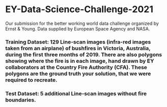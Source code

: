 # EY-Data-Science-Challenge-2021
Our submission for the better working world data challenge organized by Ernst &amp; Young. Data supplied by European Space Agency and NASA.

### Training Dataset: 129 Line-scan images (infra-red images taken from an airplane) of bushfires in Victoria, Australia, during the first three months of 2019. There are also polygons showing where the fire is in each image, hand drawn by EY collaborators at the Country Fire Authority (CFA). These polygons are the ground truth your solution, that we were required to recreate.
### Test Dataset: 5 additional Line-scan images without fire boundaries.

